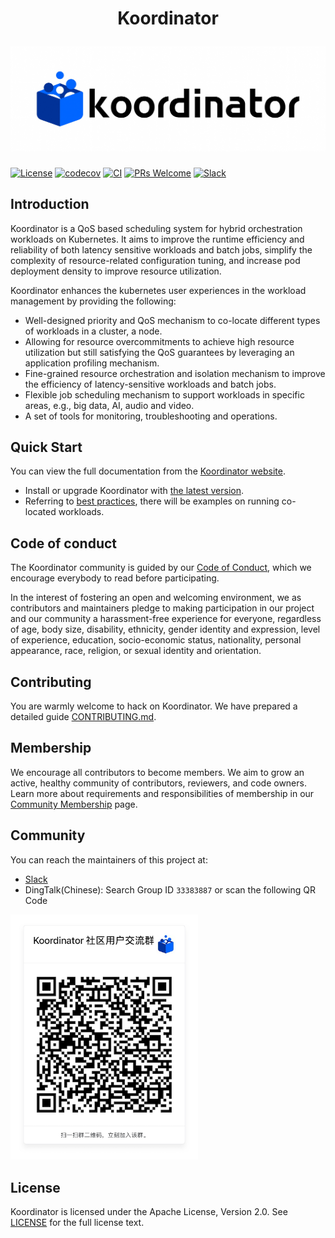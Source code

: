 <h1 align="center">
  <p align="center">Koordinator</p>
  <a href="https://koordinator.sh"><img src="https://github.com/koordinator-sh/koordinator/raw/main/docs/images/koordinator-logo.jpeg" alt="Koordinator"></a>
</h1>

[![License](https://img.shields.io/badge/License-Apache_2.0-4EB1BA.svg)](https://opensource.org/licenses/Apache-2.0)
[![codecov](https://codecov.io/github/koordinator-sh/koordinator/branch/main/graph/badge.svg?token=CPUKM09WJL)](https://codecov.io/github/koordinator-sh/koordinator)
[![CI](https://github.com/koordinator-sh/koordinator/actions/workflows/ci.yaml/badge.svg)](https://github.com/koordinator-sh/koordinator/actions/workflows/ci.yaml)
[![PRs Welcome](https://badgen.net/badge/PRs/Welcome/green?icon=https://api.iconify.design/octicon:git-pull-request.svg?color=white)](CONTRIBUTING.md)
[![Slack](https://badgen.net/badge/Slack/Join/4A154B?icon=slack)](https://join.slack.com/t/koordinator-sh/shared_invite/zt-1756qoub4-Cn4~esfdlfAPsD7cwO2NzA)

## Introduction

Koordinator is a QoS based scheduling system for hybrid orchestration workloads on Kubernetes. It aims to improve the
runtime efficiency and reliability of both latency sensitive workloads and batch jobs, simplify the complexity of
resource-related configuration tuning, and increase pod deployment density to improve resource utilization.

Koordinator enhances the kubernetes user experiences in the workload management by providing the following:

- Well-designed priority and QoS mechanism to co-locate different types of workloads in a cluster, a node.
- Allowing for resource overcommitments to achieve high resource utilization but still satisfying the QoS guarantees by
  leveraging an application profiling mechanism.
- Fine-grained resource orchestration and isolation mechanism to improve the efficiency of latency-sensitive workloads
  and batch jobs.
- Flexible job scheduling mechanism to support workloads in specific areas, e.g., big data, AI, audio and video.
- A set of tools for monitoring, troubleshooting and operations.

## Quick Start

You can view the full documentation from the [Koordinator website](https://koordinator.sh/docs).

- Install or upgrade Koordinator with [the latest version](https://koordinator.sh/docs/installation).
- Referring to [best practices](https://koordinator.sh/docs/best-practices/colocation-of-spark-jobs), there will be
  examples on running co-located workloads.

## Code of conduct

The Koordinator community is guided by our [Code of Conduct](CODE_OF_CONDUCT.md), which we encourage everybody to read
before participating.

In the interest of fostering an open and welcoming environment, we as contributors and maintainers pledge to making
participation in our project and our community a harassment-free experience for everyone, regardless of age, body size,
disability, ethnicity, gender identity and expression, level of experience, education, socio-economic status,
nationality, personal appearance, race, religion, or sexual identity and orientation.

## Contributing

You are warmly welcome to hack on Koordinator. We have prepared a detailed guide [CONTRIBUTING.md](CONTRIBUTING.md).

## Membership

We encourage all contributors to become members. We aim to grow an active, healthy community of contributors, reviewers,
and code owners. Learn more about requirements and responsibilities of membership in
our [Community Membership](docs/community/community-membership.md) page.

## Community

You can reach the maintainers of this project at:

- [Slack](https://join.slack.com/t/koordinator-sh/shared_invite/zt-1756qoub4-Cn4~esfdlfAPsD7cwO2NzA)
- DingTalk(Chinese): Search Group ID `33383887` or scan the following QR Code

<div>
  <img src="https://github.com/koordinator-sh/koordinator/raw/main/docs/images/dingtalk.png" width="300" alt="Dingtalk QRCode">
</div>

## License

Koordinator is licensed under the Apache License, Version 2.0. See [LICENSE](./LICENSE) for the full license text.
